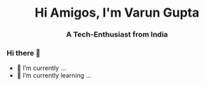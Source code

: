 <img align="center" src="" class="banner"/>

<h1 align="center">Hi Amigos, I'm Varun Gupta</h1>
<h3 align="center">A Tech-Enthusiast from India</h3>

### Hi there 👋

<!--
**varun2068/varun2068** is a ✨ _special_ ✨ repository because its `README.md` (this file) appears on your GitHub profile.

Here are some ideas to get you started:
-->

- 🔭 I’m currently  ...
- 🌱 I’m currently learning ...
<!-- - 👯 I’m looking to collaborate on ...
- 🤔 I’m looking for help with ...
- 💬 Ask me about ... 
- 📫 How to reach me: v
- 😄 Pronouns: ...
- ⚡ Fun fact: ...-->


